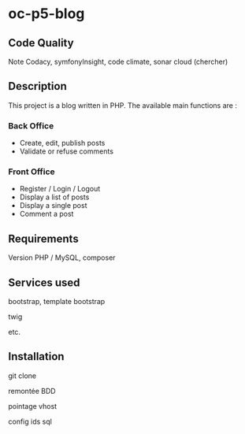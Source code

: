 # oc-p5-blog



## Code Quality

Note Codacy, symfonyInsight, code climate, sonar cloud (chercher)



## Description

This project is a blog written in PHP.
The available main functions are :

### Back Office

- Create, edit, publish posts
- Validate or refuse comments

### Front Office

- Register / Login / Logout
- Display a list of posts
- Display a single post
- Comment a post



## Requirements

Version PHP / MySQL, composer



## Services used

bootstrap, template bootstrap

twig

etc.



## Installation

git clone

remontée BDD

pointage vhost

config ids sql